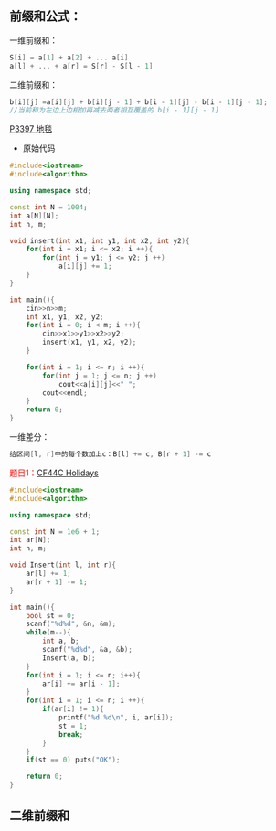 ## 前缀和公式：

一维前缀和：

```c++
S[i] = a[1] + a[2] + ... a[i]
a[l] + ... + a[r] = S[r] - S[l - 1]
```

二维前缀和：
```c++
b[i][j] =a[i][j] + b[i][j - 1] + b[i - 1][j] - b[i - 1][j - 1];
//当前和为左边上边相加再减去两者相互覆盖的 b[i - 1][j - 1]
```

[P3397 地毯](https://www.luogu.com.cn/problem/P3397)

* 原始代码
```C++
#include<iostream>
#include<algorithm>

using namespace std;

const int N = 1004;
int a[N][N];
int n, m;

void insert(int x1, int y1, int x2, int y2){
    for(int i = x1; i <= x2; i ++){
        for(int j = y1; j <= y2; j ++)
            a[i][j] += 1;
    }  
}

int main(){
    cin>>n>>m;
    int x1, y1, x2, y2;
    for(int i = 0; i < m; i ++){
        cin>>x1>>y1>>x2>>y2;
        insert(x1, y1, x2, y2);
    }

    for(int i = 1; i <= n; i ++){
        for(int j = 1; j <= n; j ++)
            cout<<a[i][j]<<" ";
        cout<<endl;
    }
    return 0;
}
```

一维差分：

```c++
给区间[l, r]中的每个数加上c：B[l] += c, B[r + 1] -= c
```
<font color=red>题目1：</font>[CF44C Holidays](https://www.luogu.com.cn/problem/CF44C)

```C++
#include<iostream>
#include<algorithm>

using namespace std;

const int N = 1e6 + 1;
int ar[N];
int n, m;

void Insert(int l, int r){
    ar[l] += 1;
    ar[r + 1] -= 1;
}

int main(){
    bool st = 0;
    scanf("%d%d", &n, &m);
    while(m--){
        int a, b;
        scanf("%d%d", &a, &b);
        Insert(a, b);
    }
    for(int i = 1; i <= n; i++){
        ar[i] += ar[i - 1];
    }
    for(int i = 1; i <= n; i ++){
        if(ar[i] != 1){
            printf("%d %d\n", i, ar[i]);
            st = 1;
            break;
        }
    }
    if(st == 0) puts("OK");

    return 0;
}
```
## 二维前缀和


